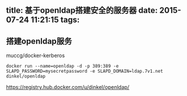 title: 基于openldap搭建安全的服务器
date: 2015-07-24 11:21:15
tags:
---

## 搭建openldap服务


muccg/docker-kerberos

```shell
docker run --name=openldap -d -p 389:389 -e SLAPD_PASSWORD=mysecretpassword -e SLAPD_DOMAIN=ldap.7v1.net dinkel/openldap
```

https://registry.hub.docker.com/u/dinkel/openldap/
